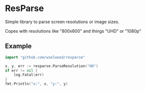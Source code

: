 # ResParse

Simple library to parse screen resolutions or image sizes.

Copes with resolutions like "800x600" and things "UHD" or "1080p"

## Example

```go
import "github.com/wselwood/resparse"

x, y, err := resparse.ParseResolution("HD")
if err != nil {
    log.Fatal(err)
}
fmt.Println("x:", x, "y:", y)
```
